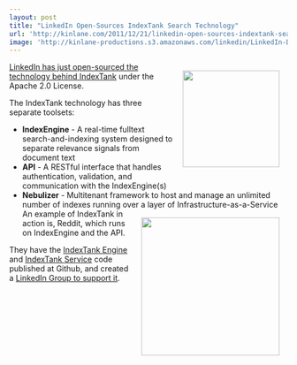 ```yaml
---
layout: post
title: "LinkedIn Open-Sources IndexTank Search Technology"
url: 'http://kinlane.com/2011/12/21/linkedin-open-sources-indextank-search-technology/'
image: 'http://kinlane-productions.s3.amazonaws.com/linkedin/LinkedIn-Developer-Network.png'
---
```


<img style="padding: 15px;" src="http://kinlane-productions.s3.amazonaws.com/linkedin/LinkedIn-Developer-Network.png" alt="" width="175" align="right" />[LinkedIn has just open-sourced the technology behind IndexTank][1] under the Apache 2.0 License.

The IndexTank technology has three separate toolsets:

  * **IndexEngine** \- A real-time fulltext search-and-indexing system designed to separate relevance signals from document text
  * **API** \- A RESTful interface that handles authentication, validation, and communication with the IndexEngine(s)
  * **Nebulizer** \- Multitenant framework to host and manage an unlimited number of indexes running over a layer of Infrastructure-as-a-Service
[<img style="padding: 15px;" src="http://kinlane-productions.s3.amazonaws.com/api-evangelist/indextank/indextank_logo.png" alt="" width="250" align="right" />][2] An example of IndexTank in action is, Reddit, which runs on IndexEngine and the API.

They have the [IndexTank Engine][3] and [IndexTank Service][4] code published at Github, and created a [LinkedIn Group to support it][5].

   [1]: http://engineering.linkedin.com/open-source/indextank-now-open-source (LinkedIn has just open-sourced the technology behind IndexTank)
   [2]: http://indextank.com/
   [3]: https://github.com/linkedin/indextank-engine
   [4]: https://github.com/linkedin/indextank-service
   [5]: http://www.linkedin.com/groups?gid=4224441 (LinkedIn Group to Support It)
